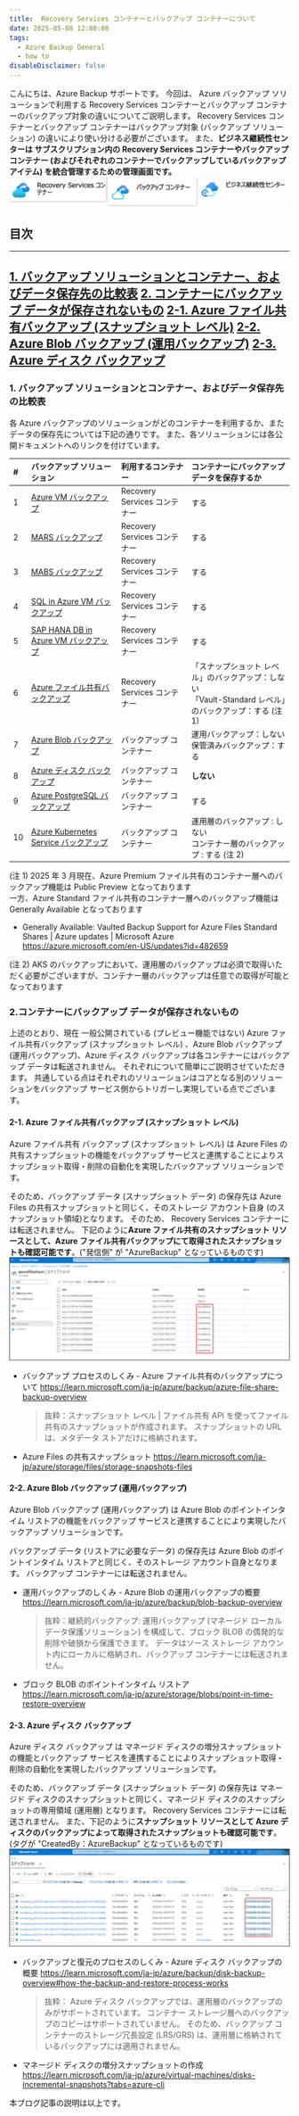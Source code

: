 ```yaml
---
title:  Recovery Services コンテナーとバックアップ コンテナーについて
date: 2025-05-08 12:00:00
tags:
  - Azure Backup General
  - how to
disableDisclaimer: false
---
```


<!-- more -->
こんにちは、Azure Backup サポートです。
今回は、 Azure バックアップ ソリューションで利用する Recovery Services コンテナーとバックアップ コンテナーのバックアップ対象の違いについてご説明します。
Recovery Services コンテナーとバックアップ コンテナーはバックアップ対象 (バックアップ ソリューション) の違いにより使い分ける必要がございます。
また、**ビジネス継続性センターは サブスクリプション内の Recovery Services コンテナーやバックアップ コンテナー (およびそれぞれのコンテナーでバックアップしているバックアップ アイテム) を統合管理するための管理画面です。**
![ Azure Backup 関連のリソース](./RSV_BV/RSV_BV_01.png)

## 目次
-----------------------------------------------------------
[1. バックアップ ソリューションとコンテナー、およびデータ保存先の比較表](#1)
[2. コンテナーにバックアップ データが保存されないもの](#2)
[2-1. Azure ファイル共有バックアップ (スナップショット レベル)](#2-1)
[2-2. Azure Blob バックアップ (運用バックアップ)](#2-2)
[2-3. Azure ディスク バックアップ](#2-3)
-----------------------------------------------------------

### <a id="1"></a>1. バックアップ ソリューションとコンテナー、およびデータ保存先の比較表
 各 Azure バックアップのソリューションがどのコンテナーを利用するか、またデータの保存先については下記の通りです。
 また、各ソリューションには各公開ドキュメントへのリンクを付けています。

| # | バックアップ ソリューション | 利用するコンテナー | コンテナーにバックアップ データを保存するか|
| :--- | :--- | :--- |:---|
| 1 | [Azure VM バックアップ](https://learn.microsoft.com/ja-jp/azure/backup/backup-azure-vms-introduction) |  Recovery Services コンテナー |する|
| 2 | [MARS バックアップ](https://learn.microsoft.com/ja-jp/azure/backup/backup-azure-about-mars) |  Recovery Services コンテナー |する|
| 3 | [MABS バックアップ](https://learn.microsoft.com/ja-jp/azure/backup/backup-azure-microsoft-azure-backup) |   Recovery Services コンテナー|する|
| 4 | [SQL in Azure VM バックアップ](https://learn.microsoft.com/ja-jp/azure/backup/backup-azure-sql-database) |   Recovery Services コンテナー|する|
| 5 | [SAP HANA DB in Azure VM バックアップ](https://learn.microsoft.com/ja-jp/azure/backup/sap-hana-database-about) |   Recovery Services コンテナー|する|
| 6 | [Azure ファイル共有バックアップ](https://learn.microsoft.com/ja-jp/azure/backup/azure-file-share-backup-overview) |   Recovery Services コンテナー|「スナップショット レベル」のバックアップ：しない<br>「Vault-Standard レベル」のバックアップ：する (注 1)|
| 7 | [Azure Blob バックアップ](https://learn.microsoft.com/ja-jp/azure/backup/blob-backup-overview)  |   バックアップ コンテナー|運用バックアップ：しない<br>保管済みバックアップ：する|
| 8 | [Azure ディスク バックアップ](https://learn.microsoft.com/ja-jp/azure/backup/disk-backup-overview)  |   バックアップ コンテナー|**しない**|
| 9 | [Azure PostgreSQL バックアップ](https://learn.microsoft.com/ja-jp/azure/backup/backup-azure-database-postgresql-overview)  |   バックアップ コンテナー|する|
| 10 | [Azure Kubernetes Service バックアップ](https://learn.microsoft.com/ja-jp/azure/backup/azure-kubernetes-service-backup-overview)  |   バックアップ コンテナー|運用層のバックアップ : しない<br>コンテナー層のバックアップ : する (注 2)  |

(注 1) 2025 年 3 月現在、Azure Premium ファイル共有のコンテナー層へのバックアップ機能は Public Preview となっております  
一方、Azure Standard ファイル共有のコンテナー層へのバックアップ機能は Generally Available となっております  
- Generally Available: Vaulted Backup Support for Azure Files Standard Shares | Azure updates | Microsoft Azure
  https://azure.microsoft.com/en-US/updates?id=482659

(注 2) AKS のバックアップにおいて、運用層のバックアップは必須で取得いただく必要がございますが、コンテナー層のバックアップは任意での取得が可能となっております  

### <a id="2"></a>2.コンテナーにバックアップ データが保存されないもの
上述のとおり、現在 一般公開されている (プレビュー機能ではない) Azure ファイル共有バックアップ (スナップショット レベル) 、Azure Blob バックアップ (運用バックアップ)、Azure ディスク バックアップは各コンテナーにはバックアップ データは転送されません。
それぞれについて簡単にご説明させていただきます。
共通している点はそれぞれのソリューションはコアとなる別のソリューションをバックアップ サービス側からトリガーし実現している点でございます。


#### <a id="2-1"></a>2-1. Azure ファイル共有バックアップ (スナップショット レベル)
Azure ファイル共有 バックアップ (スナップショット レベル) は Azure Files の共有スナップショットの機能をバックアップ サービスと連携することによりスナップショット取得・削除の自動化を実現したバックアップ ソリューションです。

そのため、バックアップ データ (スナップショット データ) の保存先は Azure Files の共有スナップショットと同じく、そのストレージ アカウント自身 (のスナップショット領域)となります。
そのため、 Recovery Services コンテナーには転送されません。
下記のように**Azure ファイル共有のスナップショット リソースとして、Azure ファイル共有バックアップにて取得されたスナップショットも確認可能です**。("発信側" が "AzureBackup" となっているものです)
![](./RSV_BV/RSV_BV_02.png)


- バックアップ プロセスのしくみ - Azure ファイル共有のバックアップについて
  https://learn.microsoft.com/ja-jp/azure/backup/azure-file-share-backup-overview
  >抜粋：スナップショット レベル | ファイル共有 API を使ってファイル共有のスナップショットが作成されます。 スナップショットの URL は、メタデータ ストアだけに格納されます。

- Azure Files の共有スナップショット
  https://learn.microsoft.com/ja-jp/azure/storage/files/storage-snapshots-files


#### <a id="2-2"></a>2-2. Azure Blob バックアップ (運用バックアップ)
Azure Blob バックアップ (運用バックアップ) は Azure Blob のポイントインタイム リストアの機能をバックアップ サービスと連携することにより実現したバックアップ ソリューションです。

バックアップ データ (リストアに必要なデータ) の保存先は Azure Blob のポイントインタイム リストアと同じく、そのストレージ アカウント自身となります。
バックアップ コンテナーには転送されません。

- 運用バックアップのしくみ - Azure Blob の運用バックアップの概要
  https://learn.microsoft.com/ja-jp/azure/backup/blob-backup-overview
  >抜粋：継続的バックアップ: 運用バックアップ (マネージド ローカル データ保護ソリューション) を構成して、ブロック BLOB の偶発的な削除や破損から保護できます。 データはソース ストレージ アカウント内にローカルに格納され、バックアップ コンテナーには転送されません。

- ブロック BLOB のポイントインタイム リストア
  https://learn.microsoft.com/ja-jp/azure/storage/blobs/point-in-time-restore-overview


#### <a id="2-3"></a>2-3. Azure ディスク バックアップ

Azure ディスク バックアップ は マネージド ディスクの増分スナップショットの機能とバックアップ サービスを連携することによりスナップショット取得・削除の自動化を実現したバックアップ ソリューションです。

そのため、バックアップ データ (スナップショット データ) の保存先は マネージド ディスクのスナップショットと同じく、マネージド ディスクのスナップショットの専用領域 (運用層) となります。
Recovery Services コンテナーには転送されません。
また、下記のように**スナップショット リソースとして Azure ディスクのバックアップによって取得されたスナップショットも確認可能です**。(タグが "CreatedBy：AzureBackup" となっているものです)
![](./RSV_BV/RSV_BV_03.png)

- バックアップと復元のプロセスのしくみ - Azure ディスク バックアップの概要
  https://learn.microsoft.com/ja-jp/azure/backup/disk-backup-overview#how-the-backup-and-restore-process-works
  >抜粋： Azure ディスク バックアップでは、運用層のバックアップのみがサポートされています。 コンテナー ストレージ層へのバックアップのコピーはサポートされていません。 そのため、バックアップ コンテナーのストレージ冗長設定 (LRS/GRS) は、運用層に格納されているバックアップには適用されません。

- マネージド ディスクの増分スナップショットの作成
  https://learn.microsoft.com/ja-jp/azure/virtual-machines/disks-incremental-snapshots?tabs=azure-cli

本ブログ記事の説明は以上です。
